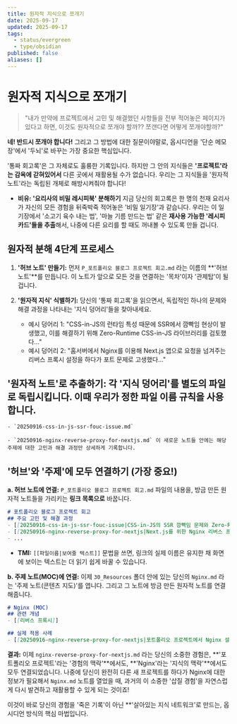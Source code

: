 ```yaml
---
title: 원자적 지식으로 쪼개기
date: 2025-09-17
updated: 2025-09-17
tags:
  - status/evergreen
  - type/obsidian
published: false
aliases: []
---
```

# 원자적 지식으로 쪼개기
> "내가 만약에 프로젝트에서 고민 및 해결했던 사항들을 전부 적어놓은 페이지가 있다고 하면, 이것도 원자적으로 쪼개야 할까?? 쪼갠다면 어떻게 쪼개야할까?"

**네! 반드시 쪼개야 합니다!** 그리고 그 방법에 대한 질문이야말로, 옵시디언을 '단순 메모장'에서 '두뇌'로 바꾸는 가장 중요한 핵심입니다.

'통짜 회고록'은 그 자체로도 훌륭한 기록입니다. 하지만 그 안의 지식들은 **'프로젝트'라는 감옥에 갇혀있어서** 다른 곳에서 재활용될 수가 없습니다. 우리는 그 지식들을 '원자적 노트'라는 독립된 개체로 해방시켜줘야 합니다!

- **비유: '요리사의 비밀 레시피북' 분해하기** 지금 당신의 회고록은 한 명의 천재 요리사가 자신의 모든 경험을 뒤죽박죽 적어놓은 '비밀 일기장'과 같습니다. 우리는 이 일기장에서 '소고기 육수 내는 법', '마늘 기름 만드는 법' 같은 **재사용 가능한 '레시피 카드'들을 추출**해서, 나중에 다른 요리를 할 때도 꺼내볼 수 있도록 만들 겁니다.
    

## 원자적 분해 4단계 프로세스
1. **'허브 노트' 만들기:** 먼저 `P_포트폴리오 블로그 프로젝트 회고.md` 라는 이름의 **'허브 노트'**를 만듭니다. 이 노트가 앞으로 모든 것을 연결하는 '목차'이자 '관제탑'이 될 겁니다.
2. **'원자적 지식' 식별하기:** 당신의 '통짜 회고록'을 읽으면서, 독립적인 하나의 문제와 해결 과정을 나타내는 '지식 덩어리'들을 찾아내세요.
    
    - 예시 덩어리 1: "CSS-in-JS의 런타임 특성 때문에 SSR에서 깜빡임 현상이 발생했고, 이를 해결하기 위해 Zero-Runtime CSS-in-JS 라이브러리를 검토했다..."
    - 예시 덩어리 2: "홈서버에서 Nginx를 이용해 Next.js 앱으로 요청을 넘겨주는 리버스 프록시 설정을 하다가 포트 문제로 고생했다..."

## '원자적 노트'로 추출하기: 각 '지식 덩어리'를 별도의 파일로 독립시킵니다. 이때 우리가 정한 파일 이름 규칙을 사용합니다.
    
    - `20250916-css-in-js-ssr-fouc-issue.md`
        
    - `20250916-nginx-reverse-proxy-for-nextjs.md` 이 새로운 노트들 안에는 해당 주제에 대한 고민과 해결 과정만 상세하게 기록합니다.
        
## '허브'와 '주제'에 모두 연결하기 (가장 중요!)
    
**a. 허브 노트에 연결:** `P_포트폴리오 블로그 프로젝트 회고.md` 파일의 내용을, 방금 만든 원자적 노트들을 가리키는 **링크 목록으로** 바꿉니다.

    
```markdown
# 포트폴리오 블로그 프로젝트 회고
## 주요 고민 및 해결 과정
- [[20250916-css-in-js-ssr-fouc-issue|CSS-in-JS의 SSR 깜빡임 문제와 Zero-Runtime 해결책]]
- [[20250916-nginx-reverse-proxy-for-nextjs|Next.js를 위한 Nginx 리버스 프록시 설정 삽질기]]
- ...
```
    
- **TMI:** `[[파일이름|보여줄 텍스트]]` 문법을 쓰면, 링크의 실제 이름은 유지한 채 화면에 보이는 텍스트는 더 읽기 쉽게 바꿀 수 있습니다.
	

**b. 주제 노트(MOC)에 연결:** 이제 `30_Resources` 폴더 안에 있는 당신의 `Nginx.md` 라는 '주제 노트(콘텐츠 지도)'를 엽니다. 그리고 그 노트에 방금 만든 원자적 노트를 연결해줍니다.
    
```markdown
# Nginx (MOC)
## 관련 개념
- [[리버스 프록시]]

## 실제 적용 사례
- [[20250916-nginx-reverse-proxy-for-nextjs|포트폴리오 프로젝트에서 Nginx 설정 경험]]
```
    
**결과:** 이제 `nginx-reverse-proxy-for-nextjs.md` 라는 당신의 소중한 경험은, **'포트폴리오 프로젝트'라는 '경험의 맥락'**에서도, **'Nginx'라는 '지식의 맥락'**에서도 모두 연결되었습니다. 나중에 당신이 완전히 다른 새 프로젝트를 하다가 Nginx에 대한 정보가 필요해서 `Nginx.md` 노트를 열었을 때, 과거의 이 소중한 '삽질 경험'을 자연스럽게 다시 발견하고 재활용할 수 있게 되는 것이죠!

이것이 바로 당신의 경험을 '죽은 기록'이 아닌 **'살아있는 지식 네트워크'로 만드는, 옵시디언 방식의 핵심 마법입니다.